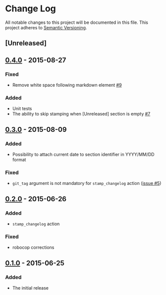 # Change Log
All notable changes to this project will be documented in this file.
This project adheres to [Semantic Versioning](http://semver.org/).

## [Unreleased]

## [0.4.0] - 2015-08-27
### Fixed
- Remove white space following markdown element [#9](https://github.com/pajapro/fastlane-plugin-changelog/issues/9)

### Added
- Unit tests
- The ability to skip stamping when [Unreleased] section is empty [#7](https://github.com/pajapro/fastlane-plugin-changelog/issues/7)

## [0.3.0] - 2015-08-09
### Added
- Possibility to attach current date to section identifier in YYYY/MM/DD format

### Fixed
- `git_tag` argument is not mandatory for `stamp_changelog` action ([issue #5](https://github.com/pajapro/fastlane-plugin-changelog/issues/5))

## [0.2.0] - 2015-06-26
### Added
- `stamp_changelog` action

### Fixed
- robocop corrections

## [0.1.0] - 2015-06-25
### Added
- The initial release

[0.1.0]: https://github.com/pajapro/fastlane-plugin-changelog/releases/tag/v0.1.0
[0.2.0]: https://github.com/pajapro/fastlane-plugin-changelog/compare/v0.1.0...v0.2.0
[0.3.0]: https://github.com/pajapro/fastlane-plugin-changelog/compare/v0.2.0...v0.3.0
[0.4.0]: https://github.com/pajapro/fastlane-plugin-changelog/compare/v0.3.0...v0.4.0
